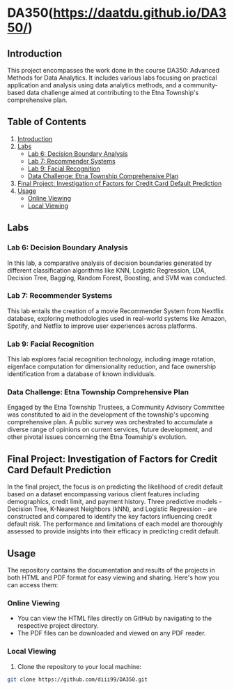 # DA350(https://daatdu.github.io/DA350/)

## Introduction
This project encompasses the work done in the course DA350: Advanced Methods for Data Analytics. It includes various labs focusing on practical application and analysis using data analytics methods, and a community-based data challenge aimed at contributing to the Etna Township's comprehensive plan.

## Table of Contents
1. [Introduction](#introduction)
2. [Labs](#labs)
    - [Lab 6: Decision Boundary Analysis](#lab-6-decision-boundary-analysis)
    - [Lab 7: Recommender Systems](#lab-7-recommender-systems)
    - [Lab 9: Facial Recognition](#lab-9-facial-recognition)
    - [Data Challenge: Etna Township Comprehensive Plan](#data-challenge-etna-township-comprehensive-plan)
3. [Final Project: Investigation of Factors for Credit Card Default Prediction](#final-project-investigation-of-factors-for-credit-card-default-prediction)
4. [Usage](#usage)
    - [Online Viewing](#online-viewing)
    - [Local Viewing](#local-viewing)

## Labs

### Lab 6: Decision Boundary Analysis

In this lab, a comparative analysis of decision boundaries generated by different classification algorithms like KNN, Logistic Regression, LDA, Decision Tree, Bagging, Random Forest, Boosting, and SVM was conducted.

### Lab 7: Recommender Systems

This lab entails the creation of a movie Recommender System from Nextflix database, exploring methodologies used in real-world systems like Amazon, Spotify, and Netflix to improve user experiences across platforms.

### Lab 9: Facial Recognition

This lab explores facial recognition technology, including image rotation, eigenface computation for dimensionality reduction, and face ownership identification from a database of known individuals.

### Data Challenge: Etna Township Comprehensive Plan

Engaged by the Etna Township Trustees, a Community Advisory Committee was constituted to aid in the development of the township's upcoming comprehensive plan. A public survey was orchestrated to accumulate a diverse range of opinions on current services, future development, and other pivotal issues concerning the Etna Township's evolution.


## Final Project: Investigation of Factors for Credit Card Default Prediction

In the final project, the focus is on predicting the likelihood of credit default based on a dataset encompassing various client features including demographics, credit limit, and payment history. Three predictive models - Decision Tree, K-Nearest Neighbors (kNN), and Logistic Regression - are constructed and compared to identify the key factors influencing credit default risk. The performance and limitations of each model are thoroughly assessed to provide insights into their efficacy in predicting credit default.

## Usage

The repository contains the documentation and results of the projects in both HTML and PDF format for easy viewing and sharing. Here's how you can access them:

### Online Viewing

- You can view the HTML files directly on GitHub by navigating to the respective project directory.
- The PDF files can be downloaded and viewed on any PDF reader.

### Local Viewing

1. Clone the repository to your local machine:

```bash
git clone https://github.com/diii99/DA350.git
